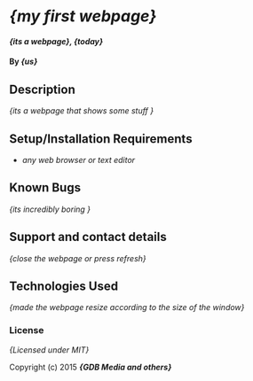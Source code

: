 # _{my first webpage}_

#### _{its a webpage}, {today}_

#### By _**{us}**_

## Description

_{its a webpage that shows some stuff }_

## Setup/Installation Requirements

* _any web browser or text editor_

## Known Bugs

_{its incredibly boring }_

## Support and contact details

_{close the webpage or press refresh}_

## Technologies Used

_{made the webpage resize according to the size of the window}_

### License

*{Licensed under MIT}*

Copyright (c) 2015 **_{GDB Media and others}_**
